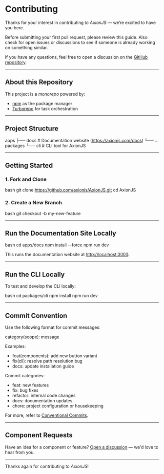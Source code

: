 # Contributing

Thanks for your interest in contributing to *AxionJS* — we’re excited to have you here.

Before submitting your first pull request, please review this guide. Also check for open issues or discussions to see if someone is already working on something similar.

If you have any questions, feel free to open a discussion on the [GitHub repository](https://github.com/axionjs/AxionJS).

---

## About this Repository

This project is a *monorepo* powered by:

- [npm](https://www.npmjs.com/) as the package manager  
- [Turborepo](https://turbo.build/repo) for task orchestration

---

## Project Structure


apps
├── docs        # Documentation website (https://axionjs.com/docs)
└── ...
packages
└── cli         # CLI tool for AxionJS


---

## Getting Started

### 1. Fork and Clone

bash
git clone https://github.com/axionjs/AxionJS.git
cd AxionJS


### 2. Create a New Branch

bash
git checkout -b my-new-feature


---

## Run the Documentation Site Locally

bash
cd apps/docs
npm install --force
npm run dev


This runs the documentation website at [http://localhost:3000](http://localhost:3000).

---

## Run the CLI Locally

To test and develop the CLI locally:

bash
cd packages/cli
npm install
npm run dev


---

## Commit Convention

Use the following format for commit messages:


category(scope): message


Examples:

- feat(components): add new button variant
- fix(cli): resolve path resolution bug
- docs: update installation guide

Commit categories:

- feat: new features
- fix: bug fixes
- refactor: internal code changes
- docs: documentation updates
- chore: project configuration or housekeeping

For more, refer to [Conventional Commits](https://www.conventionalcommits.org/).

---

## Component Requests

Have an idea for a component or feature? [Open a discussion](https://github.com/axionjs/AxionJS/discussions) — we'd love to hear from you.

---

Thanks again for contributing to *AxionJS*!
